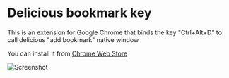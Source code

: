 Delicious bookmark key
======================

This is an extension for Google Chrome that binds the key "Ctrl+Alt+D" to call delicious "add bookmark" native window

You can install it from [Chrome Web Store](https://chrome.google.com/webstore/detail/delicious-bookmark-key/bmhfhkggfdfghlpffhimeniaddhkmdfl?hl=en-US)

![Screenshot](https://raw.github.com/jastkand/delicious-bookmark-key/master/promo/screen.png)
